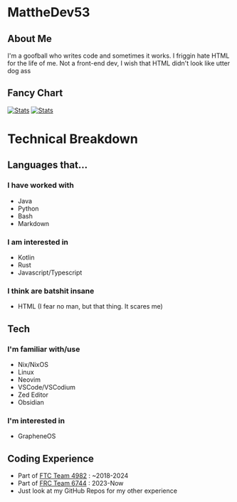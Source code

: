 # MattheDev53

## About Me

I'm a goofball who writes code and sometimes it works. I friggin hate HTML for the life of me. Not a front-end dev, I wish that HTML didn't look like utter dog ass

## Fancy Chart

[![Stats](https://github-readme-stats.vercel.app/api?username=MattheDev53&show_icons=true&theme=catppuccin_mocha#gh-dark-mode-only)](https://github.com/anuraghazra/github-readme-stats#gh-dark-mode-only)
[![Stats](https://github-readme-stats.vercel.app/api?username=MattheDev53&show_icons=true&theme=catppuccin_latte#gh-light-mode-only)](https://github.com/anuraghazra/github-readme-stats#gh-light-mode-only)

# Technical Breakdown

## Languages that...

### I have worked with

-   Java
-   Python
-   Bash
-   Markdown

### I am interested in

-   Kotlin
-   Rust
-   Javascript/Typescript

### I think are batshit insane

-   HTML (I fear no man, but that thing. It scares me)

## Tech

### I'm familiar with/use

-   Nix/NixOS
-   Linux
-   Neovim
-   VSCode/VSCodium
-   Zed Editor
-   Obsidian

### I'm interested in

-   GrapheneOS

## Coding Experience

-   Part of [FTC Team 4982](https://theorangealliance.org/teams/4982) : ~2018-2024
-   Part of [FRC Team 6744](https://www.thebluealliance.com/team/6744) : 2023-Now
-   Just look at my GitHub Repos for my other experience
